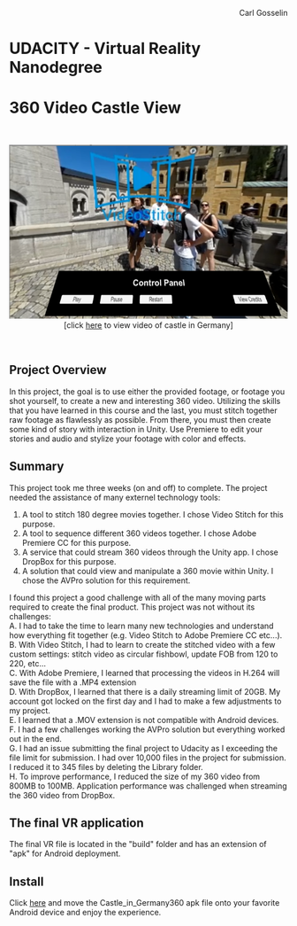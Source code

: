 <p align="right">
Carl Gosselin
</p>

# UDACITY - Virtual Reality Nanodegree

# 360 Video Castle View

<br>
<p align=center>
	<img src="pics/screenshot1.png" width="600">
	<br>
	[click <a target="_new" href="https://youtu.be/sEXKbMyfr8g">here</a> to view video of castle in Germany]
</p></br>


## Project Overview
In this project, the goal is to use either the provided footage, or footage you shot yourself, to create a new and interesting 360 video. 
Utilizing the skills that you have learned in this course and the last, you must stitch together raw footage as flawlessly as possible. 
From there, you must then create some kind of story with interaction in Unity. Use Premiere to edit your stories and audio and stylize your footage with color and effects.


## Summary
This project took me three weeks (on and off) to complete.  The project needed the assistance of many externel technology tools:
1. A tool to stitch 180 degree movies together.  I chose Video Stitch for this purpose.
2. A tool to sequence different 360 videos together.  I chose Adobe Premiere CC for this purpose.
3. A service that could stream 360 videos through the Unity app.  I chose DropBox for this purpose.  
4. A solution that could view and manipulate a 360 movie within Unity.  I chose the AVPro solution for this requirement.

I found this project a good challenge with all of the many moving parts required to create the final product.  This project was not without its challenges:<br>
A. I had to take the time to learn many new technologies and understand how everything fit together (e.g. Video Stitch to Adobe Premiere CC etc...). <br>
B. With Video Stitch, I had to learn to create the stitched video with a few custom settings:  stitch video as circular fishbowl, update FOB from 120 to 220, etc... <br>
C. With Adobe Premiere, I learned that processing the videos in H.264 will save the file with a .MP4 extension <br>
D. With DropBox, I learned that there is a daily streaming limit of 20GB.  My account got locked on the first day and I had to make a few adjustments to my project. <br>
E. I learned that a .MOV extension is not compatible with Android devices. <br>
F. I had a few challenges working the AVPro solution but everything worked out in the end. <br>
G. I had an issue submitting the final project to Udacity as I exceeding the file limit for submission.  I had over 10,000 files in the project for submission. I reduced it to 345 files by deleting the Library folder. <br>
H. To improve performance, I reduced the size of my 360 video from 800MB to 100MB.  Application performance was challenged when streaming the 360 video from DropBox. <br>

## The final VR application

The final VR file is located in the "build" folder and has an extension of "apk" for Android deployment.

## Install

Click <a href="https://github.com/carldgosselin/virtual_reality/tree/master/Project-7-360-Video-CastleView/build">here</a> and move the Castle_in_Germany360 apk file onto your favorite Android device and enjoy the experience.


